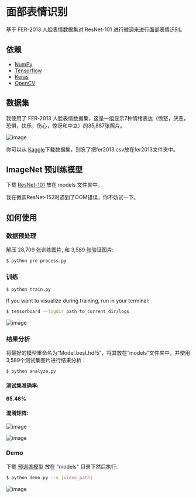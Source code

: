 # 面部表情识别


基于 FER-2013 人脸表情数据集对 ResNet-101 进行微调来进行面部表情识别。


## 依赖

- [NumPy](http://docs.scipy.org/doc/numpy-1.10.1/user/install.html)
- [Tensorflow](https://www.tensorflow.org/versions/r0.8/get_started/os_setup.html)
- [Keras](https://keras.io/#installation)
- [OpenCV](https://opencv-python-tutroals.readthedocs.io/en/latest/)

## 数据集

我使用了 FER-2013 人脸表情数据集，这是一组显示7种情绪表达（愤怒，厌恶，恐惧，快乐，伤心，惊讶和中立）的35,887张照片。

 ![image](https://github.com/foamliu/Facial-Expression-Prediction/raw/master/images/random.png)

你可以从 [Kaggle](https://www.kaggle.com/c/challenges-in-representation-learning-facial-expression-recognition-challenge/data)下载数据集，别忘了把fer2013.csv放在fer2013文件夹中。

## ImageNet 预训练模型

下载 [ResNet-101](https://drive.google.com/file/d/0Byy2AcGyEVxfTmRRVmpGWDczaXM/view?usp=sharing) 放在 models 文件夹中。

我在微调ResNet-152时遇到了OOM错误，你不妨试一下。

## 如何使用

### 数据预处理
解压 28,709 张训练图片, 和 3,589 张验证图片:
```bash
$ python pre-process.py
```
  
### 训练
```bash
$ python train.py
```

If you want to visualize during training, run in your terminal:
```bash
$ tensorboard --logdir path_to_current_dir/logs
```

 ![image](https://github.com/foamliu/Facial-Expression-Prediction/raw/master/images/train.png)



### 结果分析
将最好的模型重命名为“Model.best.hdf5”，将其放在“models”文件夹中，并使用3,589个测试集图片进行结果分析：
```bash
$ python analyze.py
```

#### 测试集准确率: 
**65.46%**

#### 混淆矩阵:

 ![image](https://github.com/foamliu/Facial-Expression-Prediction/raw/master/images/confusion_matrix_not_normalized.png)

 ![image](https://github.com/foamliu/Facial-Expression-Prediction/raw/master/images/confusion_matrix_normalized.png)


### Demo
下载 [预训练模型](https://github.com/foamliu/Facial-Expression-Prediction/releases/download/v1.0/model.best.hdf5) 放在 "models" 目录下然后执行:

```bash
$ python demo.py --v [video_path]
```

 ![image](https://github.com/foamliu/Facial-Expression-Prediction/raw/master/images/demo.gif)